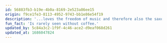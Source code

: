 ```yaml
---
id: 56883fb3-b19e-4b0a-8169-2e523a86ee15
origin: f9ce1fe3-8113-4952-9743-bb1e86e54f19
description: '...loves the freedom of music and therefore also the saxophone.'
fun_fact: 'Is rarely seen without coffee.'
updated_by: 5c84a3c2-1f9f-4c46-ace2-d9eaf068d261
updated_at: 1686047824
---
```

